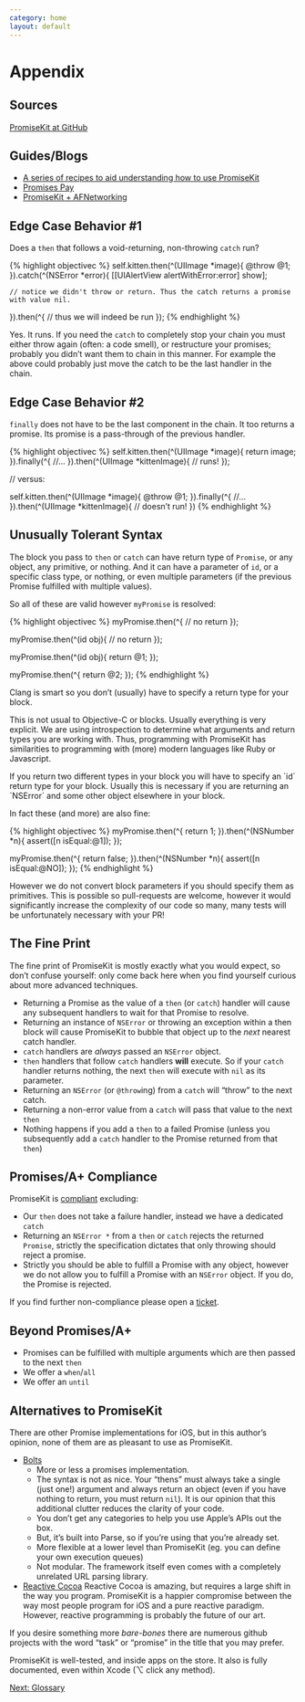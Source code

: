 ```yaml
---
category: home
layout: default
---
```


# Appendix

## Sources

<a href="https://github.com/mxcl/promisekit">PromiseKit at GitHub</a>

## Guides/Blogs

* [A series of recipes to aid understanding how to use PromiseKit](http://philmitchell.github.io/PromiseKit/)
* [Promises Pay](http://blog.popularpays.com/tech/2014/4/28/popular-promises)
* [PromiseKit + AFNetworking](http://oramind.com/promisekit-afnetworking/)


## Edge Case Behavior #1

Does a `then` that follows a void-returning, non-throwing `catch` run?

{% highlight objectivec %}
self.kitten.then(^(UIImage *image){
    @throw @1;
}).catch(^(NSError *error){
    [[UIAlertView alertWithError:error] show];
    
    // notice we didn't throw or return. Thus the catch returns a promise with value nil.
    
}).then(^{
    // thus we will indeed be run
});
{% endhighlight %}

Yes. It runs. If you need the `catch` to completely stop your chain you must either throw again (often: a code smell), or restructure your promises; probably you didn’t want them to chain in this manner. For example the above could probably just move the catch to be the last handler in the chain.

## Edge Case Behavior #2

`finally` does not have to be the last component in the chain. It too returns a promise. Its promise is a pass-through of the previous handler.

{% highlight objectivec %}
self.kitten.then(^(UIImage *image){
    return image;
}).finally(^{
    //…
}).then(^(UIImage *kittenImage){
    // runs!
});

// versus:

self.kitten.then(^(UIImage *image){
    @throw @1;
}).finally(^{
    //…
}).then(^(UIImage *kittenImage){
    // doesn’t run!
})
{% endhighlight %}


## Unusually Tolerant Syntax

The block you pass to `then` or `catch` can have return type of `Promise`, or any object, any primitive, or nothing. And it can have a parameter of `id`, or a specific class type, or nothing, or even multiple parameters (if the previous Promise fulfilled with multiple values).

So all of these are valid however `myPromise` is resolved:

{% highlight objectivec %}
myPromise.then(^{
    // no return
});

myPromise.then(^(id obj){
    // no return
});

myPromise.then(^(id obj){
    return @1;
});

myPromise.then(^{
    return @2;
});
{% endhighlight %}

Clang is smart so you don’t (usually) have to specify a return type for your block.

This is not usual to Objective-C or blocks. Usually everything is very explicit. We are using introspection to determine what arguments and return types you are working with. Thus, programming with PromiseKit has similarities to programming with (more) modern languages like Ruby or Javascript.

<aside>If you return two different types in your block you will have to specify an `id` return type for your block. Usually this is necessary if you are returning an `NSError` and some other object elsewhere in your block.</aside>

In fact these (and more) are also fine:

{% highlight objectivec %}
myPromise.then(^{
    return 1;
}).then(^(NSNumber *n){
    assert([n isEqual:@1]);
});

myPromise.then(^{
    return false;
}).then(^(NSNumber *n){
    assert([n isEqual:@NO]);
});
{% endhighlight %}

However we do not convert block parameters if you should specify them as primitives. This is possible so pull-requests are welcome, however it would significantly increase the complexity of our code so many, many tests will be unfortunately necessary with your PR!


## The Fine Print

The fine print of PromiseKit is mostly exactly what you would expect, so don’t confuse yourself: only come back here when you find yourself curious about more advanced techniques.

* Returning a Promise as the value of a `then` (or `catch`) handler will cause any subsequent handlers to wait for that Promise to resolve.
* Returning an instance of `NSError` or throwing an exception within a then block will cause PromiseKit to bubble that object up to the *next* nearest catch handler.
* `catch` handlers are *always* passed an `NSError` object.
* `then` handlers that follow `catch` handlers **will** execute. So if your `catch` handler returns nothing, the next `then` will execute with `nil` as its parameter.
* Returning an `NSError` (or `@throw`ing) from a `catch` will “throw” to the next catch.
* Returning a non-error value from a `catch` will pass that value to the next `then`
* Nothing happens if you add a `then` to a failed Promise (unless you subsequently add a `catch` handler to the Promise returned from that `then`)


## Promises/A+ Compliance

PromiseKit is [compliant](http://promisesaplus.com) excluding:

* Our `then` does not take a failure handler, instead we have a dedicated `catch`
* Returning an `NSError *` from a `then` or `catch` rejects the returned `Promise`, strictly the specification dictates that only throwing should reject a promise.
* Strictly you should be able to fulfill a Promise with any object, however we do not allow you to fulfill a Promise with an `NSError` object. If you do, the Promise is rejected.

If you find further non-compliance please open a [ticket](https://github.com/mxcl/PromiseKit/issues/new).


## Beyond Promises/A+

* Promises can be fulfilled with multiple arguments which are then passed to the next `then`
* We offer a `when`/`all`
* We offer an `until`


## Alternatives to PromiseKit

There are other Promise implementations for iOS, but in this author’s opinion, none of them are as pleasant to use as PromiseKit.

* [Bolts](https://github.com/BoltsFramework/Bolts-iOS) 
  * More or less a promises implementation.
  * The syntax is not as nice. Your “thens” must always take a single (just one!) argument and always return an object (even if you have nothing to return, you must return `nil`). It is our opinion that this additional clutter reduces the clarity of your code.
  * You don’t get any categories to help you use Apple’s APIs out the box.
  * But, it’s built into Parse, so if you’re using that you’re already set.
  * More flexible at a lower level than PromiseKit (eg. you can define your own execution queues)
  * Not modular. The framework itself even comes with a completely unrelated URL parsing library.
* [Reactive Cocoa](https://github.com/ReactiveCocoa/ReactiveCocoa) Reactive Cocoa is amazing, but requires a large shift in the way you program. PromiseKit is a happier compromise between the way most people program for iOS and a pure reactive paradigm. However, reactive programming is probably the future of our art.

If you desire something more *bare-bones* there are numerous github projects with the word “task” or “promise” in the title that you may prefer.

PromiseKit is well-tested, and inside apps on the store. It also is fully documented, even within Xcode (⌥ click any method).

<div><a class="pagination" href="/glossary">Next: Glossary</a></div>
